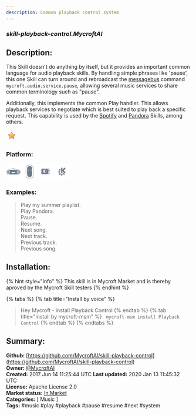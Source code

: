 ```yaml
---
description: Common playback control system
---
```


### _skill-playback-control.MycroftAI_  
## Description:  
This Skill doesn't do anything by itself, but it provides an important common
language for audio playback skills.  By handling simple phrases like
'pause', this one Skill can turn around and rebroadcast the [messagebus](https://mycroft.ai/documentation/message-bus/)
command `mycroft.audio.service.pause`, allowing several music services to share
common terminology such as "pause".

Additionally, this implements the common Play handler.  This allows playback
services to negotiate which is best suited to play back a specific request.
This capability is used by the [Spotify](https://github.com/forslund/spotify-skill) and [Pandora](https://github.com/mycroftai/pianobar-skill) Skills, among others.  
  
![](../.gitbook/assets/star.png)  
  
### Platform:  
 ![Mark I](../.gitbook/assets/mark-1-icon.png)  ![Mark II](../.gitbook/assets/mark-2-icon.png)  ![Picroft](../.gitbook/assets/picroft-icon.png)  ![plasmoid](../.gitbook/assets/kde.png)   
### Examples:  
> Play my summer playlist.  
> Play Pandora.  
> Pause.  
> Resume.  
> Next song.  
> Next track.  
> Previous track.  
> Previous song.  
  
## Installation:  
{% hint style="info" %}
This skill is in Mycroft Market and is thereby aproved by the Mycroft Skill testers
{% endhint %}
    
{% tabs %}
{% tab title="Install by voice" %}
> Hey Mycroft - install Playback Control
{% endtab %}
  {% tab title="Install by mycroft-msm" %}
``` mycroft-msm install Playback Control```
{% endtab %}
  {% endtabs %}
    
## Summary:  
**Github:** [https://github.com/MycroftAI/skill-playback-control](https://github.com/MycroftAI/skill-playback-control)  
**Owner:** [@MycroftAI](https://github.com/MycroftAI)  
**Created:** 2017 Jun 14 11:25:44 UTC  **Last updated:** 2020 Jan 13 11:45:32 UTC  
**License:** Apache License 2.0  
**Market status:** [In Market](https://market.mycroft.ai/skill/mycroft-playback-control)  
**Categories:** [ Music ]   
**Tags:** \#music \#play \#playback \#pause \#resume \#next \#system   
